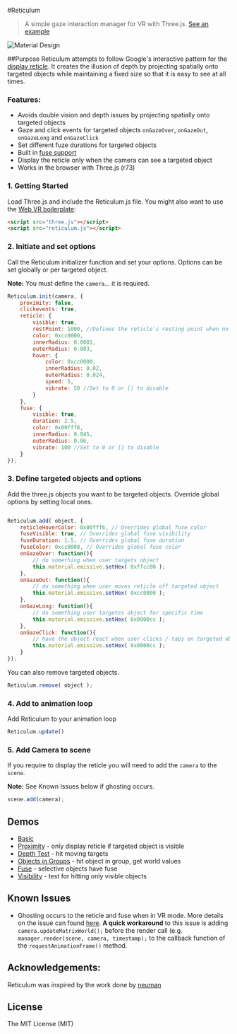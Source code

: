 #Reticulum

> A simple gaze interaction manager for VR with Three.js. [See an example](http://gqpbj.github.io/Reticulum/)

![Material Design](http://gqpbj.github.io/Reticulum/examples/img/interactivepatterns_displayreticle.png)

##Purpose
Reticulum attempts to follow Google's interactive pattern for the [display reticle](http://www.google.com/design/spec-vr/interactive-patterns/display-reticle.html). It creates the illusion of depth by projecting spatially onto targeted objects while maintaining a fixed size so that it is easy to see at all times.


### Features:
- Avoids double vision and depth issues by projecting spatially onto targeted objects
- Gaze and click events for targeted objects `onGazeOver`, `onGazeOut`, `onGazeLong` and `onGazeClick`
- Set different fuze durations for targeted objects
- Built in [fuse support](http://www.google.com/design/spec-vr/interactive-patterns/controls.html#controls-fuse-buttons)
- Display the reticle only when the camera can see a targeted object 
- Works in the browser with Three.js (r73)


### 1. Getting Started

Load Three.js and include the Reticulum.js file. You might also want to use the [Web VR boilerplate](https://github.com/borismus/webvr-boilerplate):

```html
<script src="three.js"></script>
<script src="reticulum.js"></script>

```

### 2. Initiate and set options

Call the Reticulum initializer function and set your options. Options can be set globally or per targeted object. 

**Note:** You must define the `camera`... it is required. 

```javascript
Reticulum.init(camera, {
	proximity: false,
	clickevents: true,
	reticle: {
		visible: true,
		restPoint: 1000, //Defines the reticle's resting point when no object has been targeted
		color: 0xcc0000,
		innerRadius: 0.0001,
		outerRadius: 0.003,
		hover: {
			color: 0xcc0000,
			innerRadius: 0.02,
			outerRadius: 0.024,
			speed: 5,
			vibrate: 50 //Set to 0 or [] to disable
		}
	},
	fuse: {
		visible: true,
		duration: 2.5,
		color: 0x00fff6,
		innerRadius: 0.045,
		outerRadius: 0.06,
		vibrate: 100 //Set to 0 or [] to disable
	}
});
```

### 3. Define targeted objects and options

Add the three.js objects you want to be targeted objects. Override global options by setting local ones.

```javascript

Reticulum.add( object, {
	reticleHoverColor: 0x00fff6, // Overrides global fuse color
	fuseVisible: true, // Overrides global fuse visibility
	fuseDuration: 1.5, // Overrides global fuse duration
	fuseColor: 0xcc0000, // Overrides global fuse color
	onGazeOver: function(){
		// do something when user targets object
		this.material.emissive.setHex( 0xffcc00 );
	},
	onGazeOut: function(){
		// do something when user moves reticle off targeted object
		this.material.emissive.setHex( 0xcc0000 );
	},
	onGazeLong: function(){
		// do something user targetes object for specific time
		this.material.emissive.setHex( 0x0000cc );
	},
	onGazeClick: function(){
		// have the object react when user clicks / taps on targeted object
		this.material.emissive.setHex( 0x0000cc );
	}
});
``` 

You can also remove targeted objects.
```javascript
Reticulum.remove( object );
```


### 4. Add to animation loop

Add Reticulum to your animation loop 

```javascript
Reticulum.update()
```


### 5. Add Camera to scene

If you require to display the reticle you will need to add the `camera` to the `scene`. 

**Note:** See Known Issues below if ghosting occurs. 

```javascript
scene.add(camera);
```

## Demos

- [Basic](http://gqpbj.github.io/Reticulum/)
- [Proximity](http://gqpbj.github.io/Reticulum/examples/proximity.html) - only display reticle if targeted object is visible
- [Depth Test](http://gqpbj.github.io/Reticulum/examples/depth.html) - hit moving targets 
- [Objects in Groups](http://gqpbj.github.io/Reticulum/examples/groups.html) - hit object in group, get world values 
- [Fuse](http://gqpbj.github.io/Reticulum/examples/fuse.html) - selective objects have fuse
- [Visibility](http://gqpbj.github.io/Reticulum/examples/visibility.html) - test for hitting only visible objects  

## Known Issues
- Ghosting occurs to the reticle and fuse when in VR mode. More details on the issue can found [here](https://github.com/mrdoob/three.js/issues/7041). **A quick workaround** to this issue is adding `camera.updateMatrixWorld();` before the render call (e.g. `manager.render(scene, camera, timestamp);` to the callback function of the `requestAnimationFrame()` method. 


## Acknowledgements:
Reticulum was inspired by the work done by [neuman](https://github.com/neuman/vreticle)

## License
The MIT License (MIT)
